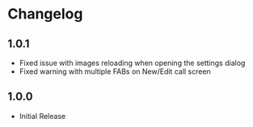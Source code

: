 # Changelog

## 1.0.1

- Fixed issue with images reloading when opening the settings dialog
- Fixed warning with multiple FABs on New/Edit call screen

## 1.0.0

- Initial Release